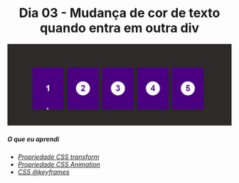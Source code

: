
<h1 align= "center">
 Dia 03 - Mudança de cor de texto quando entra em outra div <a name="id03"></a>
</h1>

 ![](https://github.com/leokattah/30_dias_De_CSS/blob/main/assets/dia3.gif)

 ##### O que eu aprendi

* *[Propriedade CSS transform](https://www.w3schools.com/cssref/css3_pr_transform.asp)*
* *[Propriedade CSS Animation](https://www.w3schools.com/css/css3_animations.asp)*
* *[CSS @keyframes](https://www.w3schools.com/cssref/css3_pr_animation-keyframes.asp)*
